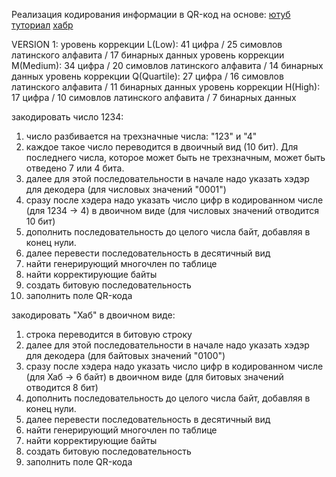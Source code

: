 Реализация кодирования информации в QR-код на основе:
[ютуб](https://www.youtube.com/watch?v=FmghzEXMOrQ&t)
[туториал](https://www.thonky.com/qr-code-tutorial/)
[хабр](https://habr.com/ru/articles/172525/)


[//]: # (TODO: Сейчас проблемы с шифровкой кириллицы и чисел)

VERSION 1:
уровень коррекции L(Low): 41 цифра / 25 симовлов латинского алфавита / 17 бинарных данных
уровень коррекции M(Medium): 34 цифра / 20 симовлов латинского алфавита / 14 бинарных данных
уровень коррекции Q(Quartile): 27 цифра / 16 симовлов латинского алфавита / 11 бинарных данных
уровень коррекции H(High): 17 цифра / 10 симовлов латинского алфавита / 7 бинарных данных

закодировать число 1234:
1. число разбивается на трехзначные числа: "123" и "4"
2. каждое такое число переводится в двоичный вид (10 бит). 
Для последнего числа, которое может быть не трехзначным, 
может быть отведено 7 или 4 бита.
3. далее для этой последовательности в начале надо указать хэдэр для декодера (для числовых значений "0001")
4. сразу после хэдера надо указать число цифр в кодированном числе (для 1234 -> 4) в двоичном виде 
(для числовых значений отводится 10 бит)
5. дополнить последовательность до целого числа байт, добавляя в конец нули.
6. далее перевести последовательность в десятичный вид
7. найти генерирующий многочлен по таблице
8. найти корректирующие байты
9. создать битовую последовательность
10. заполнить поле QR-кода

закодировать "Хаб" в двоичном виде:
1. строка переводится в битовую строку
3. далее для этой последовательности в начале надо указать хэдэр для декодера (для байтовых значений "0100")
4. сразу после хэдера надо указать число цифр в кодированном числе (для Хаб -> 6 байт) в двоичном виде
(для битовых значений отводится 8 бит)
5. дополнить последовательность до целого числа байт, добавляя в конец нули.
6. далее перевести последовательность в десятичный вид
7. найти генерирующий многочлен по таблице
8. найти корректирующие байты
9. создать битовую последовательность
10. заполнить поле QR-кода